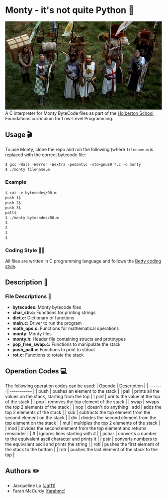 # Monty - it's not quite Python :snake:
![The original Monty](https://github.com/Jql11/monty/blob/main/monty.png)
A C interpreter for Monty ByteCode files as part of the [Holberton School](https://holbertonschool.com.au/) Foundations curriculum for Low-Level Programming.

## Usage :clapper:
To use Monty, clone the repo and run the following (where `filename.m` is
replaced with the correct bytecode file:
```
$ gcc -Wall -Werror -Wextra -pedantic -std=gnu89 *.c -o monty
$ ./monty filename.m
```

### Example
```
$ cat -e bytecodes/00.m
push 1$
push 2$
push 3$
pall$
$ ./monty bytecodes/00.m
3
2
1
$
```

### Coding Style :technologist:
All files are written in C programming language and follows the
[Betty coding style](https://github.com/holbertonschool/Betty/wiki).

## Description :speech_balloon:

### File Descriptions :floppy_disk:
- **bytecodes:** Monty bytecode files
- **char_str.c:** Functions for printing strings
- **dict.c:** Dictionary of functions
- **main.c:** Driver to run the program
- **math_ops.c:** Functions for mathematical operations
- **monty**: Monty files
- **monty.h**: Header file containing structs and prototypes
- **pop_free_swap.c:** Functions to manipulate the stack
- **push_pall.c:** Functions to print to stdout
- **rot.c:** Functions to rotate the stack

## Operation Codes :computer:
The following operation codes can be used:
| Opcode | Description |
| -------| ----------- |
| push | pushes an element to the stack |
| pall | prints all the values on the stack, starting from the top |
| pint | prints the value at the top of the stack |
| pop | removes the top element of the stack |
| swap | swaps the top 2 elements of the stack |
| nop | doesn't do anything
| add | adds the top 2 elements of the stack |
| sub | subtracts the top element from the second element on the stack |
| div | divides the second element from the top element on the stack |
| mul | multiples the top 2 elements of the stack |
| mod | divides the second element from the top element and returns remainder |
| # | ignores lines starting with # |
| pchar | converts a number to the equivalent ascii character and prints it |
| pstr | converts numbers to the equivalent ascii and prints the string |
| rotl | pushes the first element of the stack to the bottom |
| rotr | pushes the last element of the stack to the top |

## Authors :pencil2:
- Jacqueline Lu [[Jql11](https://github.com/Jql11)]
- Farah McCurdy [[farahmc](https://github.com/farahmc)]
